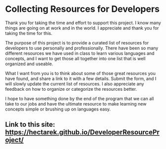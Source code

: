 # Collecting Resources for Developers

Thank you for taking the time and effort to support this project. I know many things are going on at work and in the world. I appreciate and thank you for taking the time for this.

The purpose of this project is to provide a curated list of resources for developers to use personally and professionally. There have been so many different resources we have used in class to learn various languages and concepts, and I want to get those all together into one list that is well organized and useable.

What I want from you is to think about some of those great resources you have found, and share a link to it with a few details. Submit the form, and I will slowly update the current list of resources. I also appreciate any feedback on how to organize or categorize the resources better.

I hope to have something done by the end of the program that we can all take to our jobs and have the ultimate resource to make learning new concepts simple or brushing up on languages easy.

## Link to this site: https://hectarek.github.io/DeveloperResourceProject/
